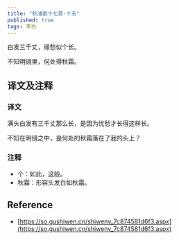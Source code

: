 ```yaml
---
title: "秋浦歌十七首·十五"
published: true
tags: 李白
---
```


白发三千丈，缘愁似个长。

不知明镜里，何处得秋霜。

## 译文及注释

### 译文

满头白发有三千丈那么长，是因为忧愁才长得这样长。

不知在明镜之中，是何处的秋霜落在了我的头上？

### 注释

- 个：如此，这般。
- 秋霜：形容头发白如秋霜。

## Reference

- [https://so.gushiwen.cn/shiwenv_7c874581d6f3.aspx](https://so.gushiwen.cn/shiwenv_7c874581d6f3.aspx)